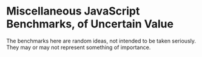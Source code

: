 
Miscellaneous JavaScript Benchmarks, of Uncertain Value
=======================================================

The benchmarks here are random ideas, not intended to be taken seriously. They may or may not represent something of importance.

